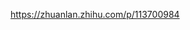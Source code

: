 

<!--
 * @version:
 * @Author:  StevenJokess https://github.com/StevenJokess
 * @Date: 2020-10-08 00:34:06
 * @LastEditors:  StevenJokess https://github.com/StevenJokess
 * @LastEditTime: 2020-10-08 00:34:10
 * @Description:
 * @TODO::
 * @Reference:
-->
https://zhuanlan.zhihu.com/p/113700984
